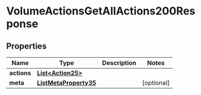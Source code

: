 

# VolumeActionsGetAllActions200Response


## Properties

| Name | Type | Description | Notes |
|------------ | ------------- | ------------- | -------------|
|**actions** | [**List&lt;Action25&gt;**](Action25.md) |  |  |
|**meta** | [**ListMetaProperty35**](ListMetaProperty35.md) |  |  [optional] |



